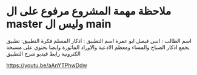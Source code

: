 # ملاحظة مهمة المشروع مرفوع على ال master وليس ال main
اسم الطالب : انس فيصل ابو عمرة 
اسم التطبيق : اذكار المسلم 
فكرة التطبيق: تطبيق يجمع اذكار الصباح والمساء ومعظم الادعية والاوراد الماثورة وايضا يحتوي على مسبحة الكترونية 
رابط فيديو شرح التطبيق 

https://youtu.be/aAnYTPhwDdw

